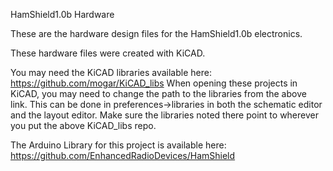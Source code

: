 
HamShield1.0b Hardware


These are the hardware design files for the HamShield1.0b electronics.

These hardware files were created with KiCAD.

You may need the KiCAD libraries available here: https://github.com/mogar/KiCAD_libs
When opening these projects in KiCAD, you may need to change the path to the libraries from the above link.
This can be done in preferences->libraries in both the schematic editor and the layout editor.
Make sure the libraries noted there point to wherever you put the above KiCAD_libs repo.

The Arduino Library for this project is available here: https://github.com/EnhancedRadioDevices/HamShield
